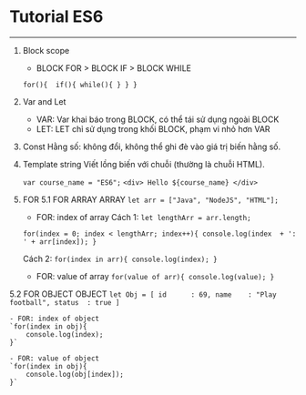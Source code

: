 # Tutorial ES6
----------------------------------------------------
1. 	Block scope
    - BLOCK FOR > BLOCK IF > BLOCK WHILE

    `for(){ 
        if(){
            while(){
            }
        }
    }`

2. 	Var and Let
	- VAR: Var khai báo trong BLOCK, có thể tái sử dụng ngoài BLOCK
	- LET: LET chỉ sử dụng trong khối BLOCK, phạm vi nhỏ hơn VAR

3. 	Const
	Hằng số: không đổi, không thể ghi đè vào giá trị biến hằng số.

4. 	Template string
	Viết lồng biến với chuỗi (thường là chuỗi HTML).

	`var course_name = "ES6";`
	`<div> Hello ${course_name} </div>`

5.	FOR
5.1 FOR ARRAY
	ARRAY
	`let arr = ["Java", "NodeJS", "HTML"];`

	- FOR: index of array
	Cách 1:
	`let lengthArr = arr.length;`

	`for(index = 0; index < lengthArr; index++){
		console.log(index  + ': ' + arr[index]);
	}`

	Cách 2:
	`for(index in arr){
    	console.log(index);
	}`

	- FOR: value of array 
	`for(value of arr){
    	console.log(value);
	}`


5.2	FOR OBJECT
	OBJECT
	`let Obj = [
		id		: 69,
		name	: "Play football",
		status	: true
	]`

	- FOR: index of object
	`for(index in obj){
		console.log(index);
	}`

	- FOR: value of object
	`for(index in obj){
		console.log(obj[index]);
	}`




	






